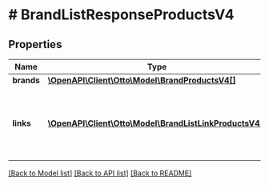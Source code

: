 # # BrandListResponseProductsV4

## Properties

Name | Type | Description | Notes
------------ | ------------- | ------------- | -------------
**brands** | [**\OpenAPI\Client\Otto\Model\BrandProductsV4[]**](BrandProductsV4.md) |  | [optional]
**links** | [**\OpenAPI\Client\Otto\Model\BrandListLinkProductsV4[]**](BrandListLinkProductsV4.md) | a list of links that can be used for pagination (among others). | [optional]

[[Back to Model list]](../../README.md#models) [[Back to API list]](../../README.md#endpoints) [[Back to README]](../../README.md)
